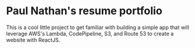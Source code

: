 # Paul Nathan's resume portfolio

This is a cool little project to get familiar with building a simple app that will leverage AWS's Lambda, CodePipeline, S3, and Route 53 to create a website with ReactJS. 
